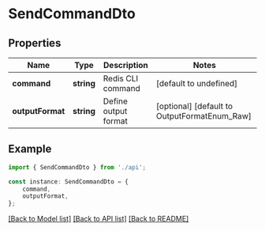 # SendCommandDto


## Properties

Name | Type | Description | Notes
------------ | ------------- | ------------- | -------------
**command** | **string** | Redis CLI command | [default to undefined]
**outputFormat** | **string** | Define output format | [optional] [default to OutputFormatEnum_Raw]

## Example

```typescript
import { SendCommandDto } from './api';

const instance: SendCommandDto = {
    command,
    outputFormat,
};
```

[[Back to Model list]](../README.md#documentation-for-models) [[Back to API list]](../README.md#documentation-for-api-endpoints) [[Back to README]](../README.md)
